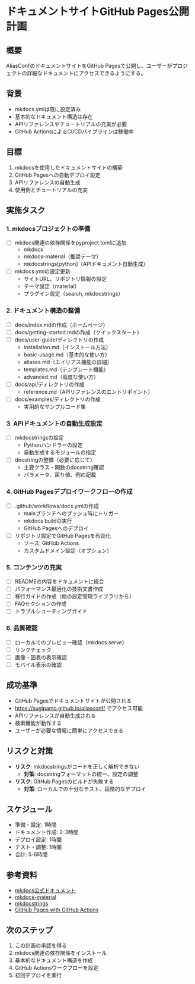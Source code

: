 # ドキュメントサイトGitHub Pages公開計画

## 概要
AliasConfのドキュメントサイトをGitHub Pagesで公開し、ユーザーがプロジェクトの詳細なドキュメントにアクセスできるようにする。

## 背景
- mkdocs.ymlは既に設定済み
- 基本的なドキュメント構造は存在
- APIリファレンスやチュートリアルの充実が必要
- GitHub ActionsによるCI/CDパイプラインは稼働中

## 目標
1. mkdocsを使用したドキュメントサイトの構築
2. GitHub Pagesへの自動デプロイ設定
3. APIリファレンスの自動生成
4. 使用例とチュートリアルの充実

## 実施タスク

### 1. mkdocsプロジェクトの準備
- [ ] mkdocs関連の依存関係をpyproject.tomlに追加
  - mkdocs
  - mkdocs-material（推奨テーマ）
  - mkdocstrings[python]（APIドキュメント自動生成）
- [ ] mkdocs.ymlの設定更新
  - サイトURL、リポジトリ情報の設定
  - テーマ設定（material）
  - プラグイン設定（search, mkdocstrings）

### 2. ドキュメント構造の整備
- [ ] docs/index.mdの作成（ホームページ）
- [ ] docs/getting-started.mdの作成（クイックスタート）
- [ ] docs/user-guide/ディレクトリの作成
  - installation.md（インストール方法）
  - basic-usage.md（基本的な使い方）
  - aliases.md（エイリアス機能の詳細）
  - templates.md（テンプレート機能）
  - advanced.md（高度な使い方）
- [ ] docs/api/ディレクトリの作成
  - reference.md（APIリファレンスのエントリポイント）
- [ ] docs/examples/ディレクトリの作成
  - 実用的なサンプルコード集

### 3. APIドキュメントの自動生成設定
- [ ] mkdocstringsの設定
  - Pythonハンドラーの設定
  - 自動生成するモジュールの指定
- [ ] docstringの整備（必要に応じて）
  - 主要クラス・関数のdocstring確認
  - パラメータ、戻り値、例の記載

### 4. GitHub Pagesデプロイワークフローの作成
- [ ] .github/workflows/docs.ymlの作成
  - mainブランチへのプッシュ時にトリガー
  - mkdocs buildの実行
  - GitHub Pagesへのデプロイ
- [ ] リポジトリ設定でGitHub Pagesを有効化
  - ソース: GitHub Actions
  - カスタムドメイン設定（オプション）

### 5. コンテンツの充実
- [ ] READMEの内容をドキュメントに統合
- [ ] パフォーマンス最適化の技術文書作成
- [ ] 移行ガイドの作成（他の設定管理ライブラリから）
- [ ] FAQセクションの作成
- [ ] トラブルシューティングガイド

### 6. 品質確認
- [ ] ローカルでのプレビュー確認（mkdocs serve）
- [ ] リンクチェック
- [ ] 画像・図表の表示確認
- [ ] モバイル表示の確認

## 成功基準
- GitHub Pagesでドキュメントサイトが公開される
- https://sugipamo.github.io/aliasconf/ でアクセス可能
- APIリファレンスが自動生成される
- 検索機能が動作する
- ユーザーが必要な情報に簡単にアクセスできる

## リスクと対策
- **リスク**: mkdocstringsがコードを正しく解析できない
  - **対策**: docstringフォーマットの統一、設定の調整
- **リスク**: GitHub Pagesのビルドが失敗する
  - **対策**: ローカルでの十分なテスト、段階的なデプロイ

## スケジュール
- 準備・設定: 1時間
- ドキュメント作成: 2-3時間
- デプロイ設定: 1時間
- テスト・調整: 1時間
- 合計: 5-6時間

## 参考資料
- [mkdocs公式ドキュメント](https://www.mkdocs.org/)
- [mkdocs-material](https://squidfunk.github.io/mkdocs-material/)
- [mkdocstrings](https://mkdocstrings.github.io/)
- [GitHub Pages with GitHub Actions](https://docs.github.com/en/pages/getting-started-with-github-pages/configuring-a-publishing-source-for-your-github-pages-site#publishing-with-a-custom-github-actions-workflow)

## 次のステップ
1. この計画の承認を得る
2. mkdocs関連の依存関係をインストール
3. 基本的なドキュメント構造を作成
4. GitHub Actionsワークフローを設定
5. 初回デプロイを実行